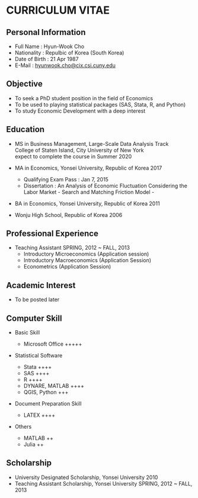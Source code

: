 # CURRICULUM VITAE

## Personal Information
- Full Name : Hyun-Wook Cho
- Nationality : Repulbic of Korea (South Korea)
- Date of Birth : 21 Apr 1987
- E-Mail : hyunwook.cho@cix.csi.cuny.edu

## Objective
- To seek a PhD student position in the field of Economics
- To be used to playing statistical packages (SAS, Stata, R, and Python)
- To study Economic Development with a deep interest

## Education
- MS in Business Management, Large-Scale Data Analysis Track \
College of Staten Island, City University of New York \
    expect to complete the course in Summer 2020 
    
- MA in Economics, Yonsei University, Republic of Korea          2017 
  * Qualifying Exam Pass : Jan 7, 2015
  * Dissertation : An Analysis of Economic Fluctuation Considering the Labor Market - Search and Matching Friction Model -
  
- BA in Economics, Yonsei University, Republic of Korea          2011 
- Wonju High School, Republic of Korea          2006 

## Professional Experience
- Teaching Assistant          SPRING, 2012 ~ FALL, 2013
  * Introductory Microeconomics (Application session)
  * Introductory Macroeconomics (Application Session)
  * Econometrics (Application Session)

## Academic Interest
- To be posted later 

## Computer Skill
- Basic Skill
  * Microsoft Office +++++
  
- Statistical Software
  * Stata ++++
  * SAS ++++
  * R ++++
  * DYNARE, MATLAB ++++
  * QGIS, Python +++
  
- Document Preparation Skill
  * LATEX ++++

- Others
  * MATLAB ++
  * Julia ++

## Scholarship
- University Designated Scholarship, Yonsei University          2010
- Teaching Assistant Scholarship, Yonsei University          SPRING, 2012 ~ FALL, 2013
